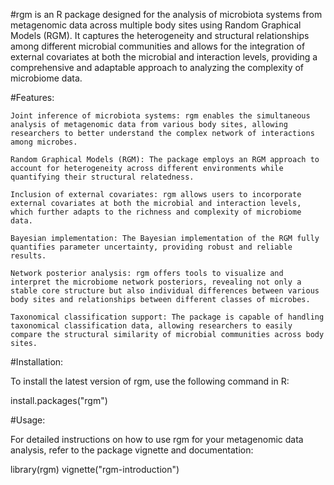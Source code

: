 #rgm is an R package designed for the analysis of microbiota systems from metagenomic data across multiple body sites using Random Graphical Models (RGM). It captures the heterogeneity and structural relationships among different microbial communities and allows for the integration of external covariates at both the microbial and interaction levels, providing a comprehensive and adaptable approach to analyzing the complexity of microbiome data.

#Features:

    Joint inference of microbiota systems: rgm enables the simultaneous analysis of metagenomic data from various body sites, allowing researchers to better understand the complex network of interactions among microbes.

    Random Graphical Models (RGM): The package employs an RGM approach to account for heterogeneity across different environments while quantifying their structural relatedness.

    Inclusion of external covariates: rgm allows users to incorporate external covariates at both the microbial and interaction levels, which further adapts to the richness and complexity of microbiome data.

    Bayesian implementation: The Bayesian implementation of the RGM fully quantifies parameter uncertainty, providing robust and reliable results.

    Network posterior analysis: rgm offers tools to visualize and interpret the microbiome network posteriors, revealing not only a stable core structure but also individual differences between various body sites and relationships between different classes of microbes.

    Taxonomical classification support: The package is capable of handling taxonomical classification data, allowing researchers to easily compare the structural similarity of microbial communities across body sites.

#Installation:

To install the latest version of rgm, use the following command in R:

install.packages("rgm")

#Usage:

For detailed instructions on how to use rgm for your metagenomic data analysis, refer to the package vignette and documentation:

library(rgm)
vignette("rgm-introduction")

